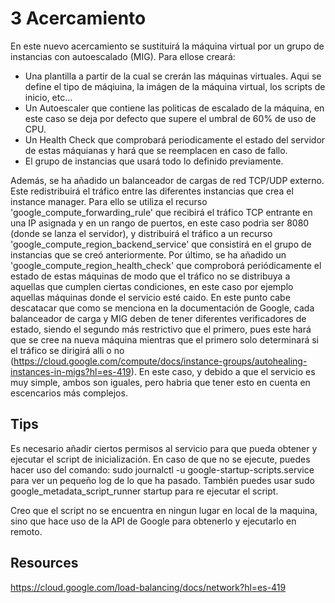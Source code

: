 # 3 Acercamiento
En este nuevo acercamiento se sustituirá la máquina virtual por un grupo de instancias con autoescalado (MIG). Para ellose creará:
* Una plantilla a partir de la cual se crerán las máquinas virtuales. Aqui se define el tipo de máqiuina, la imágen de la máquina virtual, los scripts de inicio, etc...
* Un Autoescaler que contiene las politicas de escalado de la máquina, en este caso se deja por defecto que supere el umbral de 60% de uso de CPU.
* Un Health Check que comprobará periodicamente el estado del servidor de estas máquianas y hará que se reemplacen en caso de fallo.
* El grupo de instancias que usará todo lo definido previamente.

Además, se ha añadido un balanceador de cargas de red TCP/UDP externo. Este redistribuirá el tráfico entre las diferentes instancias que crea el instance manager. Para ello se utiliza el recurso 'google_compute_forwarding_rule' que recibirá el tráfico TCP entrante en una IP asignada y en un rango de puertos, en este caso podria ser 8080 (donde se lanza el servidor), y distribuirá el tráfico a un recurso 'google_compute_region_backend_service' que consistirá en el grupo de instancias que se creó anteriormente. 
Por último, se ha añadido un 'google_compute_region_health_check' que comproborá periódicamente el estado de estas máquinas de modo que el tráfico no se distribuya a aquellas que cumplen ciertas condiciones, en este caso por ejemplo aquellas máquinas donde el servicio esté caido. En este punto cabe descatacar que como se menciona en la documentación de Google, cada balanceador de carga y MIG deben de tener diferentes verificadores de estado, siendo el segundo más restrictivo que el primero, pues este hará que se cree na nueva máquina mientras que el primero solo determinará si el tráfico se dirigirá alli o no (https://cloud.google.com/compute/docs/instance-groups/autohealing-instances-in-migs?hl=es-419). En este caso, y debido a que el servicio es muy simple, ambos son iguales, pero habria que tener esto en cuenta en escencarios más complejos.


## Tips
Es necesario añadir ciertos permisos al servicio para que pueda obtener y ejecutar el script de inicialización.
En caso de que no se ejecute, puedes hacer uso del comando:
sudo journalctl -u google-startup-scripts.service
para ver un pequeño log de lo que ha pasado.
También puedes usar 
sudo google_metadata_script_runner startup
para re ejecutar el script.

Creo que el script no se encuentra en ningun lugar en local de la maquina, sino que hace uso de la API de Google para obtenerlo y ejecutarlo en remoto.

## Resources
https://cloud.google.com/load-balancing/docs/network?hl=es-419